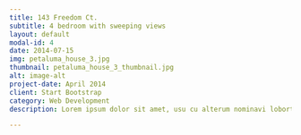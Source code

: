 ```yaml
---
title: 143 Freedom Ct.
subtitle: 4 bedroom with sweeping views
layout: default
modal-id: 4
date: 2014-07-15
img: petaluma_house_3.jpg
thumbnail: petaluma_house_3_thumbnail.jpg
alt: image-alt
project-date: April 2014
client: Start Bootstrap
category: Web Development
description: Lorem ipsum dolor sit amet, usu cu alterum nominavi lobortis. At duo novum diceret. Tantas apeirian vix et, usu sanctus postulant inciderint ut, populo diceret necessitatibus in vim. Cu eum dicam feugiat noluisse.

---
```

